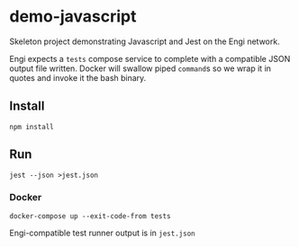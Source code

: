 # demo-javascript

Skeleton project demonstrating Javascript and Jest on the Engi network.

Engi expects a `tests` compose service to complete with a compatible JSON output
file written. Docker will swallow piped `command`s so we wrap it in quotes and
invoke it the bash binary.

## Install

`npm install`

## Run

`jest --json >jest.json`

### Docker

`docker-compose up --exit-code-from tests`

Engi-compatible test runner output is in `jest.json`

